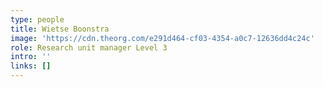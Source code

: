 ```yaml
---
type: people
title: Wietse Boonstra
image: 'https://cdn.theorg.com/e291d464-cf03-4354-a0c7-12636dd4c24c'
role: Research unit manager Level 3
intro: ''
links: []
---
```


